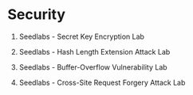 # Security

1. Seedlabs - Secret Key Encryption Lab 

2. Seedlabs - Hash Length Extension Attack Lab

3. Seedlabs - Buffer-Overflow Vulnerability Lab

4. Seedlabs - Cross-Site Request Forgery Attack Lab


